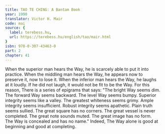 ```yaml
---
title: TAO TE CHING: A Bantam Book
year: 1990
translator: Victor H. Mair
code: mai
source: {
  label: terebess.hu,
  url: https://terebess.hu/english/tao/mair.html
}
isbn: 978-0-307-43463-0
part: 2
chapter: 41
---
```

When the superior man hears the Way,
he is scarcely able to put it into practice.
When the middling man hears the Way,
he appears now to preserve it, now to lose it.
When the inferior man hears the Way,
he laughs at it loudly.
If he did not laugh,
it would not be fit to be the Way.
For this reason,
There is a series of epigrams that says:
"The bright Way seems dim.
The forward Way seems backward.
The level Way seems bumpy.
Superior integrity seems like a valley.
The greatest whiteness seems grimy.
Ample integrity seems insufficient.
Robust integrity seems apathetic.
Plain truth seems sullied.
The great square has no corners.
The great vessel is never completed.
The great note sounds muted.
The great image has no form.
The Way is concealed and has no name."
Indeed,
The Way alone is good at beginning and good at completing.